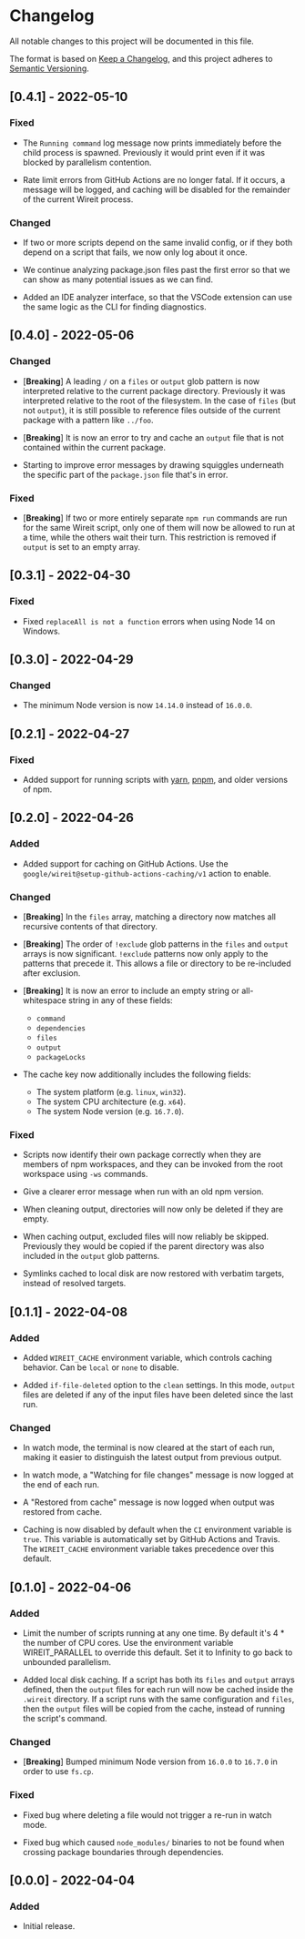 # Changelog

All notable changes to this project will be documented in this file.

The format is based on [Keep a Changelog](https://keepachangelog.com/en/1.0.0/),
and this project adheres to [Semantic
Versioning](https://semver.org/spec/v2.0.0.html).

<!-- ## [Unreleased] -->

## [0.4.1] - 2022-05-10

### Fixed

- The `Running command` log message now prints immediately before the child
  process is spawned. Previously it would print even if it was blocked by
  parallelism contention.

- Rate limit errors from GitHub Actions are no longer fatal. If it occurs, a
  message will be logged, and caching will be disabled for the remainder of the
  current Wireit process.

### Changed

- If two or more scripts depend on the same invalid config, or if they both
  depend on a script that fails, we now only log about it once.

- We continue analyzing package.json files past the first error so that we
  can show as many potential issues as we can find.

- Added an IDE analyzer interface, so that the VSCode extension can use the
  same logic as the CLI for finding diagnostics.

## [0.4.0] - 2022-05-06

### Changed

- [**Breaking**] A leading `/` on a `files` or `output` glob pattern is now
  interpreted relative to the current package directory. Previously it was
  interpreted relative to the root of the filesystem. In the case of `files`
  (but not `output`), it is still possible to reference files outside of the
  current package with a pattern like `../foo`.

- [**Breaking**] It is now an error to try and cache an `output` file that is
  not contained within the current package.

- Starting to improve error messages by drawing squiggles underneath the
  specific part of the `package.json` file that's in error.

### Fixed

- [**Breaking**] If two or more entirely separate `npm run` commands are run for
  the same Wireit script, only one of them will now be allowed to run at a time,
  while the others wait their turn. This restriction is removed if `output` is
  set to an empty array.

## [0.3.1] - 2022-04-30

### Fixed

- Fixed `replaceAll is not a function` errors when using Node 14 on Windows.

## [0.3.0] - 2022-04-29

### Changed

- The minimum Node version is now `14.14.0` instead of `16.0.0`.

## [0.2.1] - 2022-04-27

### Fixed

- Added support for running scripts with [yarn](https://classic.yarnpkg.com/),
  [pnpm](https://pnpm.io/), and older versions of npm.

## [0.2.0] - 2022-04-26

### Added

- Added support for caching on GitHub Actions. Use the
  `google/wireit@setup-github-actions-caching/v1` action to enable.

### Changed

- [**Breaking**] In the `files` array, matching a directory now matches all
  recursive contents of that directory.

- [**Breaking**] The order of `!exclude` glob patterns in the `files` and
  `output` arrays is now significant. `!exclude` patterns now only apply to the
  patterns that precede it. This allows a file or directory to be re-included
  after exclusion.

- [**Breaking**] It is now an error to include an empty string or all-whitespace
  string in any of these fields:

  - `command`
  - `dependencies`
  - `files`
  - `output`
  - `packageLocks`

- The cache key now additionally includes the following fields:

  - The system platform (e.g. `linux`, `win32`).
  - The system CPU architecture (e.g. `x64`).
  - The system Node version (e.g. `16.7.0`).

### Fixed

- Scripts now identify their own package correctly when they are members of npm
  workspaces, and they can be invoked from the root workspace using `-ws`
  commands.

- Give a clearer error message when run with an old npm version.

- When cleaning output, directories will now only be deleted if they are empty.

- When caching output, excluded files will now reliably be skipped. Previously
  they would be copied if the parent directory was also included in the `output`
  glob patterns.

- Symlinks cached to local disk are now restored with verbatim targets, instead
  of resolved targets.

## [0.1.1] - 2022-04-08

### Added

- Added `WIREIT_CACHE` environment variable, which controls caching behavior.
  Can be `local` or `none` to disable.

- Added `if-file-deleted` option to the `clean` settings. In this mode,
  `output` files are deleted if any of the input files have been deleted since
  the last run.

### Changed

- In watch mode, the terminal is now cleared at the start of each run, making it
  easier to distinguish the latest output from previous output.

- In watch mode, a "Watching for file changes" message is now logged at the end
  of each run.

- A "Restored from cache" message is now logged when output was restored from
  cache.

- Caching is now disabled by default when the `CI` environment variable is
  `true`. This variable is automatically set by GitHub Actions and Travis. The
  `WIREIT_CACHE` environment variable takes precedence over this default.

## [0.1.0] - 2022-04-06

### Added

- Limit the number of scripts running at any one time. By default it's 4 \* the
  number of CPU cores. Use the environment variable WIREIT_PARALLEL to override
  this default. Set it to Infinity to go back to unbounded parallelism.

- Added local disk caching. If a script has both its `files` and `output` arrays
  defined, then the `output` files for each run will now be cached inside the
  `.wireit` directory. If a script runs with the same configuration and `files`,
  then the `output` files will be copied from the cache, instead of running the
  script's command.

### Changed

- [**Breaking**] Bumped minimum Node version from `16.0.0` to `16.7.0` in order
  to use `fs.cp`.

### Fixed

- Fixed bug where deleting a file would not trigger a re-run in watch mode.

- Fixed bug which caused `node_modules/` binaries to not be found when crossing
  package boundaries through dependencies.

## [0.0.0] - 2022-04-04

### Added

- Initial release.
